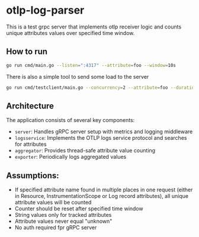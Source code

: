 # otlp-log-parser

This is a test grpc server that implements otlp receiver logic and counts unique attributes values over specified time window.

## How to run
```bash
go run cmd/main.go --listen=":4317" --attribute=foo --window=10s
```

There is also a simple tool to send some load to the server
```bash
go run cmd/testclient/main.go --concurrency=2 --attribute=foo --duration=5s
```

## Architecture
The application consists of several key components:
- `server`: Handles gRPC server setup with metrics and logging middleware
- `logsservice`: Implements the OTLP logs service protocol and searches for attributes
- `aggregator`: Provides thread-safe attribute value counting
- `exporter`: Periodically logs aggregated values

## Assumptions:
- If specified attribute name found in multiple places in one request (either in Resource, InstrumentationScope or Log record attributes), all unique attribute values will be counted
- Counter should be reset after specified time window
- String values only for tracked attributes
- Attribute values never equal "unknown"
- No auth required fpr gRPC server
